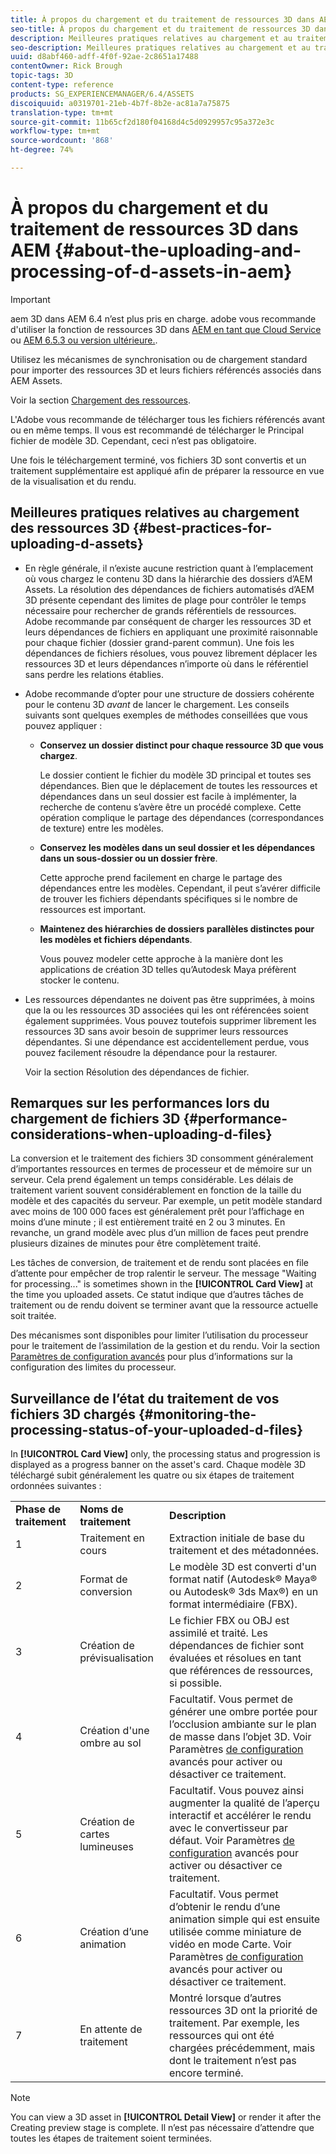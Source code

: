 ```yaml
---
title: À propos du chargement et du traitement de ressources 3D dans AEM
seo-title: À propos du chargement et du traitement de ressources 3D dans AEM
description: Meilleures pratiques relatives au chargement et au traitement des ressources 3D.
seo-description: Meilleures pratiques relatives au chargement et au traitement des ressources 3D.
uuid: d8abf460-adff-4f0f-92ae-2c8651a17488
contentOwner: Rick Brough
topic-tags: 3D
content-type: reference
products: SG_EXPERIENCEMANAGER/6.4/ASSETS
discoiquuid: a0319701-21eb-4b7f-8b2e-ac81a7a75875
translation-type: tm+mt
source-git-commit: 11b65cf2d180f04168d4c5d0929957c95a372e3c
workflow-type: tm+mt
source-wordcount: '868'
ht-degree: 74%

---
```



# À propos du chargement et du traitement de ressources 3D dans AEM {#about-the-uploading-and-processing-of-d-assets-in-aem}

>[!IMPORTANT]
>
>aem 3D dans AEM 6.4 n’est plus pris en charge. adobe vous recommande d&#39;utiliser la fonction de ressources 3D dans [AEM en tant que Cloud Service](https://docs.adobe.com/content/help/en/experience-manager-cloud-service/assets/dynamicmedia/assets-3d.html) ou [AEM 6.5.3 ou version ultérieure.](https://docs.adobe.com/content/help/en/experience-manager-65/assets/dynamic/assets-3d.html).

Utilisez les mécanismes de synchronisation ou de chargement standard pour importer des ressources 3D et leurs fichiers référencés associés dans AEM Assets.

Voir la section [Chargement des ressources](managing-assets-touch-ui.md#uploading-assets).

L&#39;Adobe vous recommande de télécharger tous les fichiers référencés avant ou en même temps. Il vous est recommandé de télécharger le Principal fichier de modèle 3D. Cependant, ceci n’est pas obligatoire.

Une fois le téléchargement terminé, vos fichiers 3D sont convertis et un traitement supplémentaire est appliqué afin de préparer la ressource en vue de la visualisation et du rendu.

## Meilleures pratiques relatives au chargement des ressources 3D {#best-practices-for-uploading-d-assets}

* En règle générale, il n’existe aucune restriction quant à l’emplacement où vous chargez le contenu 3D dans la hiérarchie des dossiers d’AEM Assets. La résolution des dépendances de fichiers automatisés d’AEM 3D présente cependant des limites de plage pour contrôler le temps nécessaire pour rechercher de grands référentiels de ressources. Adobe recommande par conséquent de charger les ressources 3D et leurs dépendances de fichiers en appliquant une proximité raisonnable pour chaque fichier (dossier grand-parent commun). Une fois les dépendances de fichiers résolues, vous pouvez librement déplacer les ressources 3D et leurs dépendances n’importe où dans le référentiel sans perdre les relations établies.
* Adobe recommande d’opter pour une structure de dossiers cohérente pour le contenu 3D *avant* de lancer le chargement. Les conseils suivants sont quelques exemples de méthodes conseillées que vous pouvez appliquer :

   * **Conservez un dossier distinct pour chaque ressource 3D que vous chargez**.

       Le dossier contient le fichier du modèle 3D principal et toutes ses dépendances. Bien que le déplacement de toutes les ressources et dépendances dans un seul dossier est facile à implémenter, la recherche de contenu s’avère être un procédé complexe. Cette opération complique le partage des dépendances (correspondances de texture) entre les modèles.

   * **Conservez les modèles dans un seul dossier et les dépendances dans un sous-dossier ou un dossier frère**.

       Cette approche prend facilement en charge le partage des dépendances entre les modèles. Cependant, il peut s’avérer difficile de trouver les fichiers dépendants spécifiques si le nombre de ressources est important.

   * **Maintenez des hiérarchies de dossiers parallèles distinctes pour les modèles et fichiers dépendants**.

      Vous pouvez modeler cette approche à la manière dont les applications de création 3D telles qu’Autodesk Maya préfèrent stocker le contenu.

* Les ressources dépendantes ne doivent pas être supprimées, à moins que la ou les ressources 3D associées qui les ont référencées soient également supprimées. Vous pouvez toutefois supprimer librement les ressources 3D sans avoir besoin de supprimer leurs ressources dépendantes. Si une dépendance est accidentellement perdue, vous pouvez facilement résoudre la dépendance pour la restaurer.

   Voir la section Résolution des dépendances de fichier.

## Remarques sur les performances lors du chargement de fichiers 3D {#performance-considerations-when-uploading-d-files}

La conversion et le traitement des fichiers 3D consomment généralement d’importantes ressources en termes de processeur et de mémoire sur un serveur. Cela prend également un temps considérable. Les délais de traitement varient souvent considérablement en fonction de la taille du modèle et des capacités du serveur. Par exemple, un petit modèle standard avec moins de 100 000 faces est généralement prêt pour l’affichage en moins d’une minute ; il est entièrement traité en 2 ou 3 minutes. En revanche, un grand modèle avec plus d’un million de faces peut prendre plusieurs dizaines de minutes pour être complètement traité.

Les tâches de conversion, de traitement et de rendu sont placées en file d’attente pour empêcher de trop ralentir le serveur. The message &quot;Waiting for processing...&quot; is sometimes shown in the **[!UICONTROL Card View]** at the time you uploaded assets. Ce statut indique que d’autres tâches de traitement ou de rendu doivent se terminer avant que la ressource actuelle soit traitée.

Des mécanismes sont disponibles pour limiter l’utilisation du processeur pour le traitement de l’assimilation de la gestion et du rendu. Voir la section [Paramètres de configuration avancés](advanced-config-3d.md) pour plus d’informations sur la configuration des limites du processeur.

## Surveillance de l’état du traitement de vos fichiers 3D chargés {#monitoring-the-processing-status-of-your-uploaded-d-files}

In **[!UICONTROL Card View]** only, the processing status and progression is displayed as a progress banner on the asset&#39;s card. Chaque modèle 3D téléchargé subit généralement les quatre ou six étapes de traitement ordonnées suivantes :

<table> 
 <tbody> 
  <tr> 
   <td><strong>Phase de traitement</strong><br /> </td> 
   <td><strong>Noms de traitement</strong></td> 
   <td><strong>Description</strong></td> 
  </tr> 
  <tr> 
   <td>1</td> 
   <td>Traitement en cours</td> 
   <td>Extraction initiale de base du traitement et des métadonnées.</td> 
  </tr> 
  <tr> 
   <td>2</td> 
   <td>Format de conversion</td> 
   <td>Le modèle 3D est converti d'un format natif (Autodesk® Maya® ou Autodesk® 3ds Max®) en un format intermédiaire (FBX).</td> 
  </tr> 
  <tr> 
   <td>3</td> 
   <td>Création de prévisualisation</td> 
   <td>Le fichier FBX ou OBJ est assimilé et traité. Les dépendances de fichier sont évaluées et résolues en tant que références de ressources, si possible.</td> 
  </tr> 
  <tr> 
   <td>4</td> 
   <td>Création d'une ombre au sol</td> 
   <td>Facultatif. Vous permet de générer une ombre portée pour l’occlusion ambiante sur le plan de masse dans l’objet 3D. Voir Paramètres <a href="/help/assets/advanced-config-3d.md">de configuration</a> avancés pour activer ou désactiver ce traitement.</td> 
  </tr> 
  <tr> 
   <td>5<br /> </td> 
   <td>Création de cartes lumineuses</td> 
   <td>Facultatif. Vous pouvez ainsi augmenter la qualité de l’aperçu interactif et accélérer le rendu avec le convertisseur par défaut. Voir Paramètres <a href="/help/assets/advanced-config-3d.md">de configuration</a> avancés pour activer ou désactiver ce traitement.</td> 
  </tr> 
  <tr> 
   <td>6<br /> </td> 
   <td>Création d’une animation</td> 
   <td>Facultatif. Vous permet d’obtenir le rendu d’une animation simple qui est ensuite utilisée comme miniature de vidéo en mode Carte. Voir Paramètres <a href="/help/assets/advanced-config-3d.md">de configuration</a> avancés pour activer ou désactiver ce traitement.</td> 
  </tr> 
  <tr> 
   <td>7<br /> </td> 
   <td>En attente de traitement</td> 
   <td>Montré lorsque d’autres ressources 3D ont la priorité de traitement. Par exemple, les ressources qui ont été chargées précédemment, mais dont le traitement n’est pas encore terminé.</td> 
  </tr> 
 </tbody> 
</table>

>[!NOTE]
>
>You can view a 3D asset in **[!UICONTROL Detail View]** or render it after the Creating preview stage is complete. Il n’est pas nécessaire d’attendre que toutes les étapes de traitement soient terminées.

